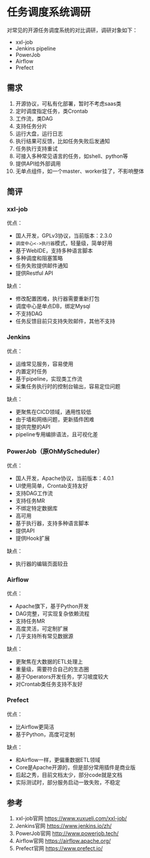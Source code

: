 # 任务调度系统调研

对常见的开源任务调度系统的对比调研，调研对象如下：

* xxl-job
* Jenkins pipeline
* PowerJob
* Airflow
* Prefect

## 需求

1. 开源协议，可私有化部署，暂时不考虑saas类
2. 定时调度指定任务，类Crontab
3. 工作流，类DAG
4. 支持任务分片
5. 运行大盘，运行日志
6. 执行结果可反馈，比如任务失败后发通知
7. 任务执行支持重试
8. 可接入多种常见语言的任务，如shell、python等
9. 提供API给外部调用
10. 无单点组件，如一个master、worker挂了，不影响整体

## 简评

### xxl-job

优点：

* 国人开发，GPLv3协议，当前版本：2.3.0
* `调度中心<->执行器`模式，轻量级，简单好用
* 基于WebIDE，支持多种语言脚本
* 多种调度和阻塞策略
* 任务失败提供邮件通知
* 提供Restful API

缺点：

* 修改配置困难，执行器需要重新打包
* 调度中心是单点DB，绑定Mysql
* 不支持DAG
* 任务反馈目前只支持失败邮件，其他不支持

### Jenkins

优点：

* 运维常见服务，容易使用
* 内置定时任务
* 基于pipeline，实现类工作流
* 采集任务执行时的控制台输出，容易定位问题

缺点：

* 更聚焦在CICD领域，通用性较低
* 由于墙和网络问题，更新插件困难
* 提供完整的API
* pipeline专用编排语法，且可视化差

### PowerJob（原OhMyScheduler）

优点：

* 国人开发，Apache协议，当前版本：4.0.1
* UI使用简单，Crontab支持友好
* 支持DAG工作流
* 支持任务MR
* 不绑定特定数据库
* 高可用
* 基于执行器，支持多种语言脚本
* 提供API
* 提供Hook扩展

缺点：

* 执行器的编辑页面较丑

### Airflow

优点：

* Apache旗下，基于Python开发
* DAG完整，可实现复杂依赖流程
* 支持任务MR
* 高度灵活，可定制扩展
* 几乎支持所有常见数据源

缺点：

* 更聚焦在大数据的ETL处理上
* 重量级，需要符合自己的生态圈
* 基于Operators开发任务，学习坡度较大
* 对Crontab类任务支持不友好

### Prefect

优点：

* 比Airflow更简洁
* 基于Python，高度可定制

缺点：

* 和Airflow一样，更偏重数据ETL领域
* Core是Apache开源的，但是部分常用插件是商业版
* 后起之秀，目前文档太少，部分code就是文档
* 实际测试时，部分服务启动一致失败，不稳定

## 参考

1. xxl-job官网 <https://www.xuxueli.com/xxl-job/>
2. Jenkins官网 <https://www.jenkins.io/zh/>
3. PowerJob官网 <http://www.powerjob.tech/>
4. Airflow官网 <https://airflow.apache.org/>
5. Prefect官网 <https://www.prefect.io/>